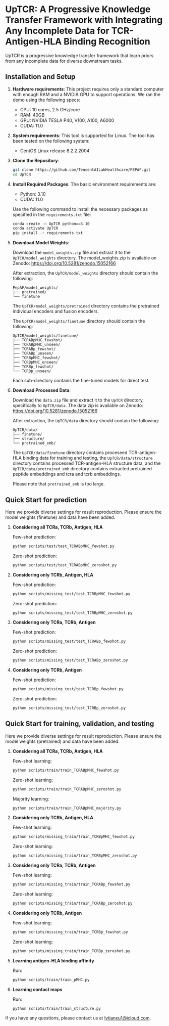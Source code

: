 # UpTCR: A Progressive Knowledge Transfer Framework with Integrating Any Incomplete Data for TCR-Antigen-HLA Binding Recognition

UpTCR is a progressive knowledge transfer framework that learn priors from any incomplete data for diverse downstream tasks.

## Installation and Setup
1. **Hardware requirements**:
   This project requires only a standard computer with enough RAM and a NVIDIA GPU to support operations. We ran the demo using the following specs:
   - CPU: 10 cores, 2.5 GHz/core
   - RAM: 40GB
   - GPU: NVIDIA TESLA P40, V100, A100, A6000
   - CUDA: 11.0

2. **System requirements**:
   This tool is supported for Linux. The tool has been tested on the following system:

   - CentOS Linux release 8.2.2.2004

3. **Clone the Repository**:
   ```bash
   git clone https://github.com/TencentAILabHealthcare/PEPAF.git
   cd UpTCR
   ```

4. **Install Required Packages**:
   The basic environment requirements are:
   - Python: 3.10
   - CUDA: 11.0

   Use the following command to install the necessary packages as specified in the `requirements.txt` file:

   ```bash
   conda create -n UpTCR python==3.10
   conda activate UpTCR
   pip install -r requirements.txt
   ```

5. **Download Model Weights**:

   Download the `model_weights.zip` file and extract it to the `UpTCR/model_weights` directory. The model_weights.zip is available on Zenodo: <https://doi.org/10.5281/zenodo.15052166>

   After extraction, the `UpTCR/model_weights` directory should contain the following:

   ```plaintext
   PepAF/model_weights/
   ├── pretrained/
   └── finetune
   ```
   The `UpTCR/model_weights/pretrained` directory contains the pretrained individual encoders and fusion encoders.

   The `UpTCR/model_weights/finetune` directory should contain the following:
    ```plaintext
   UpTCR/model_weights/finetune/
   ├── TCRABpMHC_fewshot/
   ├── TCRABpMHC_unseen/
   ├── TCRABp_fewshot/
   ├── TCRABp_unseen/
   ├── TCRBpMHC_fewshot/
   ├── TCRBpMHC_unseen/
   ├── TCRBp_fewshot/
   └── TCRBp_unseen/
   ```
   Each sub-directory contains the fine-tuned models for direct test.

6. **Download Processed Data**:

   Download the `data.zip` file and extract it to the `UpTCR` directory, specifically to `UpTCR/data`. The data.zip is available on Zenodo: <https://doi.org/10.5281/zenodo.15052166>

   After extraction, the `UpTCR/data` directory should contain the following:

   ```plaintext
   UpTCR/data/
   ├── finetune/
   ├── structure/
   └── pretrained_emb/
   ```
   The `UpTCR/data/finetune` directory contains proceseed TCR-antigen-HLA binding data for training and testing, the `UpTCR/data/structure` directory contains processed TCR-antigen-HLA structure data, and the `UpTCR/data/pretrained_emb` directory contains extracted pretrained peptide embeddings and tcra and tcrb embeddings.

   Please note that `pretrained_emb` is too large.

## Quick Start for prediction
Here we provide diverse settings for result reproduction. Please ensure the model weights (finetune) and data have been added.

1. **Considering all TCRa, TCRb, Antigen, HLA**
    
    Few-shot prediction:
    ```bash
    python scripts/test/test_TCRABpMHC_fewshot.py
    ```
    Zero-shot prediction:
    ```bash
    python scripts/test/test_TCRABpMHC_zeroshot.py
    ```
2. **Considering only TCRb, Antigen, HLA**
    
    Few-shot prediction:
    ```bash
    python scripts/missing_test/test_TCRBpMHC_fewshot.py
    ```
    Zero-shot prediction:
    ```bash
    python scripts/missing_test/test_TCRBpMHC_zeroshot.py
    ```
3. **Considering only TCRa, TCRb, Antigen**
    
    Few-shot prediction:
    ```bash
    python scripts/missing_test/test_TCRABp_fewshot.py
    ```
    Zero-shot prediction:
    ```bash
    python scripts/missing_test/test_TCRABp_zeroshot.py
    ```
4. **Considering only TCRb, Antigen**
    
    Few-shot prediction:
    ```bash
    python scripts/missing_test/test_TCRBp_fewshot.py
    ```
    Zero-shot prediction:
    ```bash
    python scripts/missing_test/test_TCRBp_zeroshot.py
    ```

## Quick Start for training, validation, and testing
Here we provide diverse settings for result reproduction. Please ensure the model weights (pretrained) and data have been added.

1. **Considering all TCRa, TCRb, Antigen, HLA**
    
    Few-shot learning:
    ```bash
    python scripts/train/train_TCRABpMHC_fewshot.py
    ```
    Zero-shot learning:
    ```bash
    python scripts/train/train_TCRABpMHC_zeroshot.py
    ```
    Majority learning:
    ```bash
    python scripts/train/train_TCRABpMHC_majority.py
    ```

2. **Considering only TCRb, Antigen, HLA**
    
    Few-shot learning:
    ```bash
    python scripts/missing_train/train_TCRBpMHC_fewshot.py
    ```
    Zero-shot learning:
    ```bash
    python scripts/missing_train/train_TCRBpMHC_zeroshot.py
    ```
3. **Considering only TCRa, TCRb, Antigen**
    
    Few-shot learning:
    ```bash
    python scripts/missing_train/train_TCRABp_fewshot.py
    ```
    Zero-shot learning:
    ```bash
    python scripts/missing_train/train_TCRABp_zeroshot.py
    ```
4. **Considering only TCRb, Antigen**
    
    Few-shot learning:
    ```bash
    python scripts/missing_train/train_TCRBp_fewshot.py
    ```
    Zero-shot learning:
    ```bash
    python scripts/missing_train/train_TCRBp_zeroshot.py
    ```
5. **Learning antigen-HLA binding affinity**
    
    Run:
    ```bash
    python scripts/train/train_pMHC.py
    ```
6. **Learning contact maps**
    
    Run:
    ```bash
    python scripts/train/train_structure.py
    ```

If you have any questions, please contact us at lvtianxu1@icloud.com.